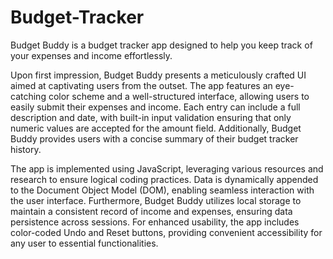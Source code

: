 # Budget-Tracker
Budget Buddy is a budget tracker app designed to help you keep track of your expenses and income effortlessly.

Upon first impression, Budget Buddy presents a meticulously crafted UI aimed at captivating users from the outset. The app features an eye-catching color scheme and a well-structured interface, allowing users to easily submit their expenses and income. Each entry can include a full description and date, with built-in input validation ensuring that only numeric values are accepted for the amount field. Additionally, Budget Buddy provides users with a concise summary of their budget tracker history.

The app is implemented using JavaScript, leveraging various resources and research to ensure logical coding practices. Data is dynamically appended to the Document Object Model (DOM), enabling seamless interaction with the user interface. Furthermore, Budget Buddy utilizes local storage to maintain a consistent record of income and expenses, ensuring data persistence across sessions. For enhanced usability, the app includes color-coded Undo and Reset buttons, providing convenient accessibility for any user to essential functionalities.
